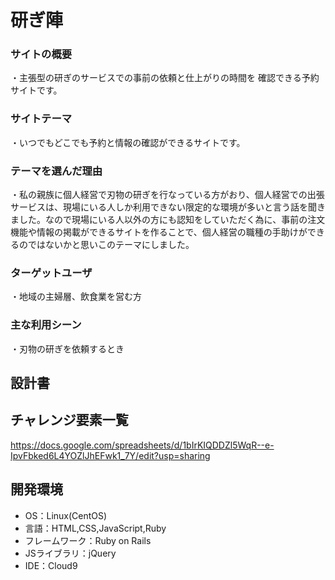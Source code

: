 # 研ぎ陣

### サイトの概要
・主張型の研ぎのサービスでの事前の依頼と仕上がりの時間を
確認できる予約サイトです。
### サイトテーマ
・いつでもどこでも予約と情報の確認ができるサイトです。

### テーマを選んだ理由
・私の親族に個人経営で刃物の研ぎを行なっている方がおり、個人経営での出張サービスは、現場にいる人しか利用できない限定的な環境が多いと言う話を聞きました。なので現場にいる人以外の方にも認知をしていただく為に、事前の注文機能や情報の掲載ができるサイトを作ることで、個人経営の職種の手助けができるのではないかと思いこのテーマにしました。

### ターゲットユーザ
・地域の主婦層、飲食業を営む方

### 主な利用シーン
・刃物の研ぎを依頼するとき
## 設計書


## チャレンジ要素一覧
https://docs.google.com/spreadsheets/d/1bIrKIQDDZl5WqR--e-IpvFbked6L4YOZlJhEFwk1_7Y/edit?usp=sharing

## 開発環境
- OS：Linux(CentOS)
- 言語：HTML,CSS,JavaScript,Ruby
- フレームワーク：Ruby on Rails
- JSライブラリ：jQuery
- IDE：Cloud9